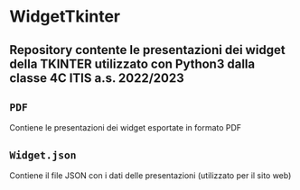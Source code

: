 # WidgetTkinter
## Repository contente le presentazioni dei widget della TKINTER utilizzato con Python3 dalla classe 4C ITIS a.s. 2022/2023

## `PDF`
Contiene le presentazioni dei widget esportate in formato PDF

## `Widget.json`
Contiene il file JSON con i dati delle presentazioni (utilizzato per il sito web)
